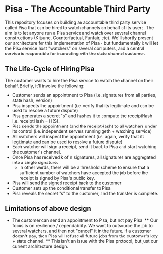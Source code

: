 # Pisa - The Accountable Third Party

This repository focuses on building an accountable third party service called Pisa that can be hired to watch channels on behalf of its users. The aim is to let anyone run a Pisa service and watch over several channel constructions (Kitsune, Counterfactual, Funfair, etc). We'll shortly present our architecture for this implementation of Pisa - but fundamentally it will let the Pisa service host "watchers" on several computers, and a central service is responsible for interacting with the state channel customer. 

## The Life-Cycle of Hiring Pisa 

The customer wants to hire the Pisa service to watch the channel on their behalf. Briefly, it'll involve the following: 

* Customer sends an appointment to Pisa (i.e. signatures from all parties, state hash, version)
* Pisa inspects the appointment (i.e. verify that its legitimate and can be used to resolve a future dispute)
* Pisa generates a secret "s" and hashes it to compute the receiptHash i.e. receiptHash = H(S). 
* Pisa sends the appointment (and the receiptHash) to all watchers under its control (i.e. independent servers running geth + watching service)
* All watchers will inspect the appointment (i.e. again, verify that its legitimate and can be used to resolve a future dispute) 
* Each watcher will sign a receipt, send it back to Pisa and start watching the customer's channel.  
* Once Pisa has received k of n signatures, all signatures are aggregated into a single signature. 
  * In other words, there will be a threshold scheme to ensure that a sufficient number of watchers have accepted the job before the receipt is signed by Pisa's public key. 
* Pisa will send the signed receipt back to the customer 
* Customer sets up the conditional transfer to Pisa
* Pisa reveals the secret "s" to the customer, and the transfer is complete. 

## Limitations of above design 

* The customer can send an appointment to Pisa, but not pay Pisa. 
** Our focus is on resilience / dependability. We want to outsource the job to several watchers, and then not "cancel" it in the future. If a customer doesn't pay, then Pisa will refuse all future jobs from the customer's key + state channel. 
** This isn't an issue with the Pisa protocol, but just our current architecture design. 
